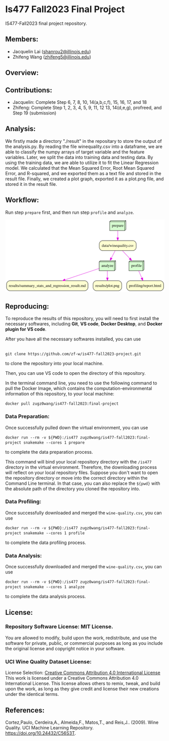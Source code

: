# Is477 Fall2023 Final Project

IS477-Fall2023 final project repository.

## Members:

- Jacquelin Lai (shanrou2@illinois.edu)
- Zhifeng Wang (zhifeng5@illinois.edu)

## Overview:

## Contributions:

- Jacquelin: Complete Step 6, 7, 8, 10, 14(a,b,c,f), 15, 16, 17, and 18
- Zhifeng: Complete Step 1, 2, 3, 4, 5, 9, 11, 12 13, 14(d,e,g), profreed, and Step 19 (submission)

## Analysis:

We firstly made a directory "./result" in the repositary to store the output of the analysis.py. By reading the file winequality.csv into a dataframe, we are able to classify the numpy arrays of target variable and the feature variables. Later, we split the data into training data and testing data. By using the training data, we are able to utilize it to fit the Linear Regression model. We calculated that the Mean Squared Error, Root Mean Squared Error, and R-squared, and we exported them as a text file and stored in the result file. Finally, we created a plot graph, exported it as a plot.png file, and stored it in the result file.

## Workflow:

Run step `prepare` first, and then run step `profile` and `analyze`.

![Workflow Image](graph.svg)

## Reproducing:

To reproduce the results of this repository, you will need to first install the necessary softwares, including **Git**, **VS code**, **Docker Desktop**, and **Docker plugin for VS code**.

After you have all the necessary softwares installed, you can use

```{bash}

git clone https://github.com/zf-w/is477-fall2023-project.git

```

to clone the repository into your local machine.

Then, you can use VS code to open the directory of this repository.

In the terminal command line, you need to use the following command to pull the Docker Image, which contains the computation-environmental information of this repository, to your local machine:

```{bash}
docker pull zugz0wang/is477-fall2023:final-project
```

### Data Preparation:

Once successfully pulled down the virtual environment, you can use

```{bash}
docker run --rm -v ${PWD}:/is477 zugz0wang/is477-fall2023:final-project snakemake --cores 1 prepare
```

to complete the data preparation process.

This command will bind your local repository directory with the `/is477` directory in the virtual environment. Therefore, the downloading process will reflect on your local repository files. Suppose you don't want to open the repository directory or move into the correct directory within the Command Line terminal. In that case, you can also replace the `${pwd}` with the absolute path of the directory you cloned the repository into.

### Data Profiling:

Once successfully downloaded and merged the `wine-quality.csv`, you can use

```{bash}
docker run --rm -v ${PWD}:/is477 zugz0wang/is477-fall2023:final-project snakemake --cores 1 profile
```

to complete the data profiling process.

### Data Analysis:

Once successfully downloaded and merged the `wine-quality.csv`, you can use

```{bash}
docker run --rm -v ${PWD}:/is477 zugz0wang/is477-fall2023:final-project snakemake --cores 1 analyze
```

to complete the data analysis process.

## License:

### Repository Software License: MIT License.

You are allowed to modify, build upon the work, redistribute,
and use the software for private, public, or commercial purposes as long as you include the original license and copyright notice in your software.

### UCI Wine Quality Dataset License:

License Selection: [Creative Commons Attribution 4.0 International License](https://creativecommons.org/licenses/by/4.0/legalcode)
This work is licensed under a Creative Commons Attribution 4.0 International License. This license allows others to remix, tweak, and build upon the work, as long as they give credit and license their new creations under the identical terms.

## References:

Cortez,Paulo, Cerdeira,A., Almeida,F., Matos,T., and Reis,J.. (2009). Wine Quality. UCI Machine Learning Repository. https://doi.org/10.24432/C56S3T.
